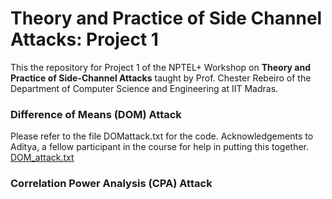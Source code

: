# Theory and Practice of Side Channel Attacks: Project 1
This the repository for Project 1 of the NPTEL+ Workshop on <b>Theory and Practice of Side-Channel Attacks</b> taught by Prof. Chester Rebeiro of the Department of Computer Science and Engineering at IIT Madras.

### Difference of Means (DOM) Attack
Please refer to the file DOMattack.txt for the code. Acknowledgements to Aditya, a fellow participant in the course for help in putting this together. 
[DOM_attack.txt](https://github.com/rajathv7/Theory_and_Practice_of_Side_Channel_Attacks_Project_1/files/9255062/DOM_attack.txt)

### Correlation Power Analysis (CPA) Attack

